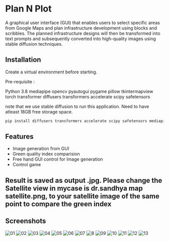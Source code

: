 
# Plan N Plot

A graphical user interface (GUI) that enables users to select specific areas from Google Maps and plan infrastructure development using blocks and scribbles. The planned infrastructure designs will then be transformed into text prompts and subsequently converted into high-quality images using stable diffusion techniques.



## Installation

Create a virtual environment before starting. 

Pre-requisite :

Python 3.8
mediapipe
opencv
pyautogui
pygame
pillow
tkintermapview
torch
transformer
diffusers
transformers
accelerate
scipy
safetensors

note that we use stable diffusion to run this application. Need to have atleast 18GB free storage space.

```bash
pip install diffusers transformers accelerate scipy safetensors mediapipe opencv-python pygame tkintermapview torch pillow pyautogui
```

## Features

- Image generation from GUI
- Green quality index comparision
- Free hand GUI control for Image generation
- Control game

## Result is saved as output .jpg. Please change the Satellite view in mycase is dr.sandhya map satellite.png, to your satellite image of the same point to compare the green index
## Screenshots
![01](https://github.com/Shreyaanp/EchoSpectra/assets/79451850/4bfdd59a-cf68-44d8-a144-1c973b5c802a)
![02](https://github.com/Shreyaanp/EchoSpectra/assets/79451850/1811e863-3217-4a17-aa4a-70a5017c4d1f)
![03](https://github.com/Shreyaanp/EchoSpectra/assets/79451850/da31b0fe-496f-4099-8edd-a99b59e34ce2)
![04](https://github.com/Shreyaanp/EchoSpectra/assets/79451850/bf3d60fd-7bf5-406c-b400-c6f9d28b7b76)
![05](https://github.com/Shreyaanp/EchoSpectra/assets/79451850/b20a6170-e35e-4c70-a3e7-7a2c26f7cfad)
![06](https://github.com/Shreyaanp/EchoSpectra/assets/79451850/41edd138-cc70-40f3-8445-7df194fc1921)
![07](https://github.com/Shreyaanp/EchoSpectra/assets/79451850/14917f6b-f149-42e9-8238-b171f5537a88)
![8](https://github.com/Shreyaanp/EchoSpectra/assets/79451850/ba397c18-f14d-43a9-babd-ac786ec4cd5c)
![09](https://github.com/Shreyaanp/EchoSpectra/assets/79451850/4995262c-dcdf-4416-a59f-280ace89b830)
![10](https://github.com/Shreyaanp/EchoSpectra/assets/79451850/bfeac20c-5209-45ef-86a9-f7237a7c5c5d)
![11](https://github.com/Shreyaanp/EchoSpectra/assets/79451850/129f59a4-2ab4-4462-8952-1e27c455544b)
![12](https://github.com/Shreyaanp/EchoSpectra/assets/79451850/d67a1667-3733-49e4-b527-60f1f8ea8115)
![13](https://github.com/Shreyaanp/EchoSpectra/assets/79451850/2d958ab0-f6bc-4b44-92de-314e102080b7)

